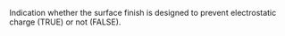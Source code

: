 Indication whether the surface finish is designed to prevent electrostatic charge (TRUE) or not (FALSE).
